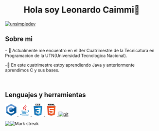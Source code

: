<h1 align="center">Hola soy Leonardo Caimmi👋 </h1> 
<a href="https://www.linkedin.com/in/leonardo-caimmi-400549269/" target="blank"><img align="center" src="https://img.shields.io/badge/LinkedIn-0077B5?style=for-the-badge&logo=linkedin&logoColor=white" alt="unsimpledev"/></a>

<br>
<h2>Sobre mi</h2>
<p align="left">
<p>- 🔭 Actualmente me encuentro en el 3er Cuatrimestre de la Tecnicatura en Programacion de la UTN(Universidad Tecnologica Nacional). </p>
<p>-🌱 En este cuatrimestre estoy aprendiendo Java y anteriormente aprendimos C y sus bases.</p>
 
<br>
 
## Lenguajes y herramientas

<p>
    <a href="https://www.cprogramming.com/" target="_blank"> <img src="https://raw.githubusercontent.com/devicons/devicon/master/icons/c/c-original.svg" alt="c" width="40" height="40"/> </a>
  <a href="https://www.java.com" target="_blank"> <img src="https://raw.githubusercontent.com/devicons/devicon/master/icons/java/java-original.svg" alt="java" width="40" height="40"/> </a>
     <a href="https://www.w3schools.com/css/" target="_blank"> <img src="https://raw.githubusercontent.com/devicons/devicon/master/icons/css3/css3-original-wordmark.svg" alt="css3" width="40" height="40"/> </a>
     <a href="https://www.w3.org/html/" target="_blank"> <img src="https://raw.githubusercontent.com/devicons/devicon/master/icons/html5/html5-original-wordmark.svg" alt="html5" width="40" height="40"/>
     <a href="https://git-scm.com/" target="_blank"> <img src="https://www.vectorlogo.zone/logos/git-scm/git-scm-icon.svg" alt="git" width="40" height="40"/> </a> 
   
</p>
  <img  title="🔥 Get streak stats for your profile at git.io/streak-stats" alt="Mark streak" src="https://github-readme-streak-stats.herokuapp.com/?user=leocaimmi&theme=dark&hide_border=false" /> 
</td>

<td width="40%" align="center">

  <img  align="left"  src="https://github-readme-stats.anuraghazra1.vercel.app/api/top-langs/?username=leocaimmi&theme=dark&hide_border=false&no-bg=true&no-frame=true&langs_count=10"/>

  </td>
</tr>

